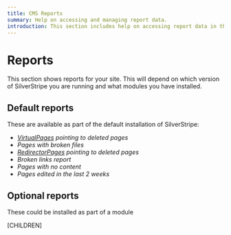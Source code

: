 ```yaml
---
title: CMS Reports
summary: Help on accessing and managing report data.
introduction: This section includes help on accessing report data in the CMS.
---
```


# Reports

This section shows reports for your site. This will depend on which version of SilverStripe you are running and what modules you have installed.

## Default reports

These are available as part of the default installation of SilverStripe:
* *[VirtualPages](../../creating_pages_and_content/pages/creating_new_pages/#basic-pages) pointing to deleted pages*
* *Pages with broken files*
* *[RedirectorPages](../../creating_pages_and_content/pages/creating_new_pages/#basic-pages) pointing to deleted pages*
* *Broken links report*
* *Pages with no content*
* *Pages edited in the last 2 weeks*

## Optional reports

These could be installed as part of a module

[CHILDREN]
